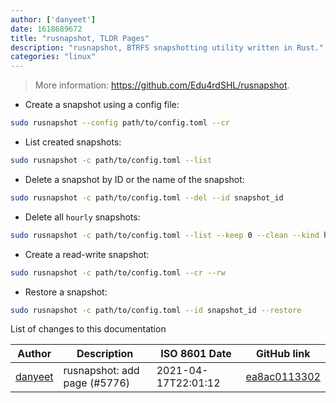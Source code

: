 ```yaml
---
author: ['danyeet']
date: 1618689672
title: "rusnapshot, TLDR Pages"
description: "rusnapshot, BTRFS snapshotting utility written in Rust."
categories: "linux"
---
```

> More information: <https://github.com/Edu4rdSHL/rusnapshot>.

- Create a snapshot using a config file:

```bash
sudo rusnapshot --config path/to/config.toml --cr
```

- List created snapshots:

```bash
sudo rusnapshot -c path/to/config.toml --list
```

- Delete a snapshot by ID or the name of the snapshot:

```bash
sudo rusnapshot -c path/to/config.toml --del --id snapshot_id
```

- Delete all `hourly` snapshots:

```bash
sudo rusnapshot -c path/to/config.toml --list --keep 0 --clean --kind hourly
```

- Create a read-write snapshot:

```bash
sudo rusnapshot -c path/to/config.toml --cr --rw
```

- Restore a snapshot:

```bash
sudo rusnapshot -c path/to/config.toml --id snapshot_id --restore
```
List of changes to this documentation


Author | Description | ISO 8601 Date | GitHub link
------|-----|-----|-----
[danyeet](mailto:dani65.dj@gmail.com) | rusnapshot: add page (#5776) | 2021-04-17T22:01:12 | [ea8ac0113302](https://github.com/tldr-pages/tldr/commit/ea8ac0113302c69e3a7ad79b70f9fbffbee5fa64)


